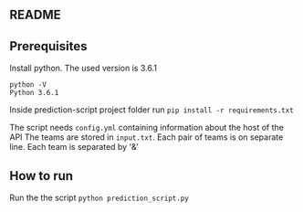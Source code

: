 ## README

## Prerequisites

Install python. The used version is 3.6.1

```
python -V
Python 3.6.1
```

Inside prediction-script project folder run `pip install -r requirements.txt`

The script needs `config.yml` containing information about the host of the API
The teams are stored in `input.txt`. Each pair of teams is on separate line. Each team is separated by '&'


## How to run

Run the the script `python prediction_script.py`
